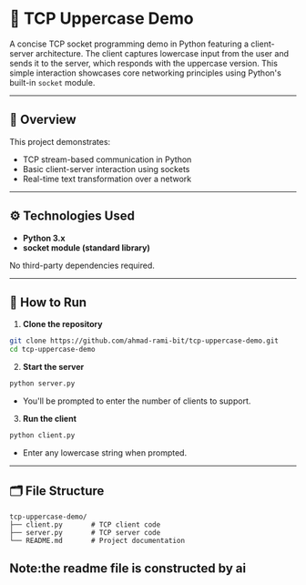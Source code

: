 # 🔌 TCP Uppercase Demo

A concise TCP socket programming demo in Python featuring a client-server architecture. The client captures lowercase input from the user and sends it to the server, which responds with the uppercase version. This simple interaction showcases core networking principles using Python's built-in `socket` module.

---

## 📄 Overview

This project demonstrates:
- TCP stream-based communication in Python
- Basic client-server interaction using sockets
- Real-time text transformation over a network

---

## ⚙️ Technologies Used

- **Python 3.x**
- **socket module (standard library)**

No third-party dependencies required.

---

## 🚀 How to Run

1. **Clone the repository**

```bash
git clone https://github.com/ahmad-rami-bit/tcp-uppercase-demo.git
cd tcp-uppercase-demo
```

2. **Start the server**

```bash
python server.py
```

- You'll be prompted to enter the number of clients to support.

3. **Run the client**

```bash
python client.py
```

- Enter any lowercase string when prompted.

---

## 🗂 File Structure

```text
tcp-uppercase-demo/
├── client.py       # TCP client code
├── server.py       # TCP server code
└── README.md       # Project documentation
```
Note:the readme file is constructed by ai
---
